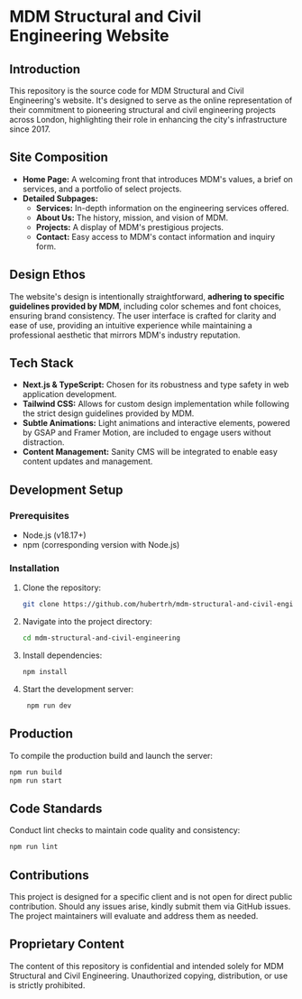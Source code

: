 # MDM Structural and Civil Engineering Website

## Introduction

This repository is the source code for MDM Structural and Civil Engineering's website. It's designed to serve as the online representation of their commitment to pioneering structural and civil engineering projects across London, highlighting their role in enhancing the city's infrastructure since 2017.

## Site Composition

- **Home Page:** A welcoming front that introduces MDM's values, a brief on services, and a portfolio of select projects.
- **Detailed Subpages:**
  - **Services:** In-depth information on the engineering services offered.
  - **About Us:** The history, mission, and vision of MDM.
  - **Projects:** A display of MDM's prestigious projects.
  - **Contact:** Easy access to MDM's contact information and inquiry form.

## Design Ethos

The website's design is intentionally straightforward, **adhering to specific guidelines provided by MDM**, including color schemes and font choices, ensuring brand consistency. The user interface is crafted for clarity and ease of use, providing an intuitive experience while maintaining a professional aesthetic that mirrors MDM's industry reputation.

## Tech Stack

- **Next.js & TypeScript:** Chosen for its robustness and type safety in web application development.
- **Tailwind CSS:** Allows for custom design implementation while following the strict design guidelines provided by MDM.
- **Subtle Animations:** Light animations and interactive elements, powered by GSAP and Framer Motion, are included to engage users without distraction.
- **Content Management:** Sanity CMS will be integrated to enable easy content updates and management.

## Development Setup

### Prerequisites

- Node.js (v18.17+)
- npm (corresponding version with Node.js)

### Installation

1. Clone the repository:

   ```sh
   git clone https://github.com/hubertrh/mdm-structural-and-civil-engineering.git
   ```

2. Navigate into the project directory:

   ```sh
   cd mdm-structural-and-civil-engineering
   ```

3. Install dependencies:

   ```sh
   npm install
   ```

4. Start the development server:

   ```sh
    npm run dev
   ```

## Production

To compile the production build and launch the server:

```sh
npm run build
npm run start
```

## Code Standards

Conduct lint checks to maintain code quality and consistency:

```sh
npm run lint
```

## Contributions

This project is designed for a specific client and is not open for direct public contribution. Should any issues arise, kindly submit them via GitHub issues. The project maintainers will evaluate and address them as needed.

## Proprietary Content

The content of this repository is confidential and intended solely for MDM Structural and Civil Engineering. Unauthorized copying, distribution, or use is strictly prohibited.
